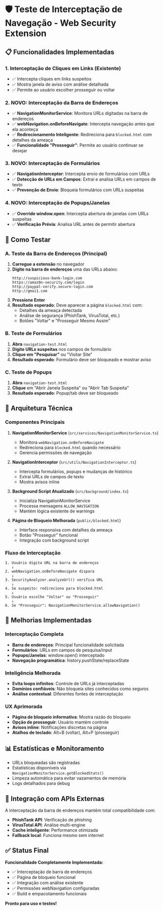 # 🛡️ Teste de Interceptação de Navegação - Web Security Extension

## 📋 Funcionalidades Implementadas

### 1. Interceptação de Cliques em Links (Existente)
- ✅ Intercepta cliques em links suspeitos
- ✅ Mostra janela de aviso com análise detalhada
- ✅ Permite ao usuário escolher prosseguir ou voltar

### 2. **NOVO: Interceptação da Barra de Endereços**
- ✅ **NavigationMonitorService**: Monitora URLs digitadas na barra de endereços
- ✅ **webNavigation.onBeforeNavigate**: Intercepta navegação antes que ela aconteça
- ✅ **Redirecionamento Inteligente**: Redireciona para `blocked.html` com detalhes da ameaça
- ✅ **Funcionalidade "Prosseguir"**: Permite ao usuário continuar se desejar

### 3. **NOVO: Interceptação de Formulários**
- ✅ **NavigationInterceptor**: Intercepta envio de formulários com URLs
- ✅ **Detecção de URLs em Campos**: Extrai e analisa URLs em campos de texto
- ✅ **Prevenção de Envio**: Bloqueia formulários com URLs suspeitas

### 4. **NOVO: Interceptação de Popups/Janelas**
- ✅ **Override window.open**: Intercepta abertura de janelas com URLs suspeitas
- ✅ **Verificação Prévia**: Analisa URL antes de permitir abertura

## 🧪 Como Testar

### A. Teste da Barra de Endereços (Principal)

1. **Carregue a extensão** no navegador
2. **Digite na barra de endereços** uma das URLs abaixo:
   ```
   http://suspicious-bank-login.com
   https://amaz0n-security.com/login
   http://paypal-verify.secure-login.com
   http://gmai1.com
   ```
3. **Pressione Enter**
4. **Resultado esperado**: Deve aparecer a página `blocked.html` com:
   - Detalhes da ameaça detectada
   - Análise de segurança (PhishTank, VirusTotal, etc.)
   - Botões "Voltar" e "Prosseguir Mesmo Assim"

### B. Teste de Formulários

1. **Abra** `navigation-test.html`
2. **Digite URLs suspeitas** nos campos de formulário
3. **Clique em "Pesquisar"** ou "Visitar Site"
4. **Resultado esperado**: Formulário deve ser bloqueado e mostrar aviso

### C. Teste de Popups

1. **Abra** `navigation-test.html`
2. **Clique** em "Abrir Janela Suspeita" ou "Abrir Tab Suspeita"
3. **Resultado esperado**: Popup/tab deve ser bloqueado

## 🔧 Arquitetura Técnica

### Componentes Principais

1. **NavigationMonitorService** (`src/services/NavigationMonitorService.ts`)
   - Monitora `webNavigation.onBeforeNavigate`
   - Redireciona para `blocked.html` quando necessário
   - Gerencia permissões de navegação

2. **NavigationInterceptor** (`src/utils/NavigationInterceptor.ts`)
   - Intercepta formulários, popups e mudanças de histórico
   - Extrai URLs de campos de texto
   - Mostra avisos inline

3. **Background Script Atualizado** (`src/background/index.ts`)
   - Inicializa NavigationMonitorService
   - Processa mensagens `ALLOW_NAVIGATION`
   - Mantém lógica existente de warnings

4. **Página de Bloqueio Melhorada** (`public/blocked.html`)
   - Interface responsiva com detalhes da ameaça
   - Botão "Prosseguir" funcional
   - Integração com background script

### Fluxo de Interceptação

```
1. Usuário digita URL na barra de endereços
   ↓
2. webNavigation.onBeforeNavigate dispara
   ↓
3. SecurityAnalyzer.analyzeUrl() verifica URL
   ↓
4. Se suspeito: redireciona para blocked.html
   ↓
5. Usuário escolhe "Voltar" ou "Prosseguir"
   ↓
6. Se "Prosseguir": NavigationMonitorService.allowNavigation()
```

## 🚀 Melhorias Implementadas

### Interceptação Completa
- **Barra de endereços**: Principal funcionalidade solicitada
- **Formulários**: URLs em campos de pesquisa/input
- **Popups/Janelas**: window.open() interceptado
- **Navegação programática**: history.pushState/replaceState

### Inteligência Melhorada
- **Evita loops infinitos**: Controle de URLs já interceptadas
- **Domínios confiáveis**: Não bloqueia sites conhecidos como seguros
- **Análise contextual**: Diferentes fontes de interceptação

### UX Aprimorada
- **Página de bloqueio informativa**: Mostra razão do bloqueio
- **Opção de prosseguir**: Usuário mantém controle
- **Avisos inline**: Notificações discretas na página
- **Atalhos de teclado**: Alt+B (voltar), Alt+P (prosseguir)

## 📊 Estatísticas e Monitoramento

- URLs bloqueadas são registradas
- Estatísticas disponíveis via `NavigationMonitorService.getBlockedStats()`
- Limpeza automática para evitar vazamentos de memória
- Logs detalhados para debug

## 🔐 Integração com APIs Externas

A interceptação da barra de endereços mantém total compatibilidade com:
- **PhishTank API**: Verificação de phishing
- **VirusTotal API**: Análise multi-engine
- **Cache inteligente**: Performance otimizada
- **Fallback local**: Funciona mesmo sem internet

## ✅ Status Final

**Funcionalidade Completamente Implementada:**
- ✅ Interceptação de barra de endereços
- ✅ Página de bloqueio funcional
- ✅ Integração com análise existente
- ✅ Permissões webNavigation configuradas
- ✅ Build e empacotamento funcionais

**Pronto para uso e testes!**
